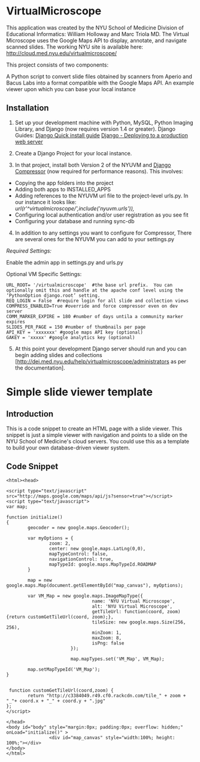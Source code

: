 VirtualMicroscope
=================
This application was created by the NYU School of Medicine Division of Educational Informatics: William Holloway and Marc Triola MD. The Virtual Microscope uses the Google Maps API to display, annotate, and navigate scanned slides. The working NYU site is available here: http://cloud.med.nyu.edu/virtualmicroscope/

This project consists of two components:

A Python script to convert slide files obtained by scanners from Aperio and Bacus Labs into a format compatible with the Google Maps API.
An example viewer upon which you can base your local instance

Installation
------------

1.  Set up your development machine with Python, MySQL, Python Imaging Library, and Django (now requires version 1.4 or greater). Django Guides:
[Django Quick install guide](https://docs.djangoproject.com/en/1.5/intro/install/)
[Django - Deploying to a production web server](https://docs.djangoproject.com/en/1.5/howto/deployment/)

2. Create a Django Project for your local instance.

3. In that project, install both Version 2 of the NYUVM and [Django Compressor](https://pypi.python.org/pypi/django_compressor) (now required for performance reasons).
This involves:
  * Copying the app folders into the project
  * Adding both apps to INSTALLED_APPS 
  * Adding references to the NYUVM url file to the project-level urls.py. In our instance it looks like:
    *url(r'^virtualmicroscope/',include('nyuvm.urls')),*
  * Configuring local authentication and/or user registration as you see fit
  * Configuring your database and running sync-db

4. In addition to any settings you want to configure for Compressor, There are several ones for the NYUVM you can add to your settings.py

*Required Settings:*

Enable the admin app in settings.py and urls.py

Optional VM Specific Settings:

    URL_ROOT= '/virtualmicroscope'  #the base url prefix.  You can optionally omit this and handle at the apache conf level using the ‘PythonOption django.root’ setting.
    REQ_LOGIN = False  #require login for all slide and collection views
    COMPRESS_ENABLED=True #override and force compressor even on dev server
    COMM_MARKER_EXPIRE = 180 #number of days untila a community marker expires
    SLIDES_PER_PAGE = 150 #number of thumbnails per page
    API_KEY = 'xxxxxxx' #google maps API key (optional)
    GAKEY = 'xxxxx' #google analytics key (optional)

5. At this point your development Django server should run and you can begin adding slides and collections [http://dei.med.nyu.edu/help/virtualmicroscope/administrators as per the documentation].

Simple slide viewer template
============================


Introduction
------------

This is a code snippet to create an HTML page with a slide viewer.  This snippet is just a simple viewer with navigation and points to a slide on the NYU School of Medicine's cloud servers.  You could use this as a template to build your own database-driven viewer system.


Code Snippet
------------

    <html><head> 
    
    <script type="text/javascript" src="http://maps.google.com/maps/api/js?sensor=true"></script> 
    <script type="text/javascript"> 
    var map;
     
    function initialize() 
    {
            geocoder = new google.maps.Geocoder();
    
            var myOptions = {
                    zoom: 2,
                    center: new google.maps.LatLng(0,0),
                    mapTypeControl: false,
                    navigationControl: true,
                    mapTypeId: google.maps.MapTypeId.ROADMAP
            }
    
            map = new google.maps.Map(document.getElementById("map_canvas"), myOptions);
    
            var VM_Map = new google.maps.ImageMapType({
                                    name: 'NYU Virtual Microscope', 
                                    alt: 'NYU Virtual Microscope',
                                    getTileUrl: function(coord, zoom) {return customGetTileUrl(coord, zoom);},
                                    tileSize: new google.maps.Size(256, 256),
                                    minZoom: 1, 
                                    maxZoom: 8, 
                                    isPng: false
                            });
            
                            map.mapTypes.set('VM_Map', VM_Map);
    
            map.setMapTypeId('VM_Map');
    }
    
    
     function customGetTileUrl(coord,zoom) {
            return "http://c3384049.r49.cf0.rackcdn.com/tile_" + zoom + "_"+ coord.x + "_" + coord.y + ".jpg"
    };
    </script> 
    
    </head> 
    <body id="body" style="margin:0px; padding:0px; overflow: hidden;" onLoad="initialize()" > 
                    <div id="map_canvas" style="width:100%; height: 100%;"></div> 
    </body> 
    </html>
